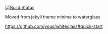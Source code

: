 [![Build Status](https://travis-ci.org/hussaintamboli/hussaintamboli.github.io.svg?branch=develop)](https://travis-ci.org/hussaintamboli/hussaintamboli.github.io)

Moved from jekyll theme minima to waterglass

https://github.com/yous/whiteglass#quick-start
